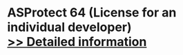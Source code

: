# ASProtect 64 (License for an individual developer)<br />[>> Detailed information](https://secure.shareit.com/shareit/product.html?productid=300519980&affiliateid=200057808)